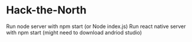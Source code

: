 # Hack-the-North

Run node server with npm start (or Node index.js)
Run react native server with npm start (might need to download andriod studio)
